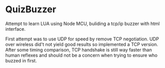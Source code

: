 # QuizBuzzer

Attempt to learn LUA using Node MCU, buliding a tcp/ip buzzer with html interface.

First attempt was to use UDP for speed by remove TCP negotiation. UDP over wireless did't not yield good results so implemented a TCP version. After some timing comparison, TCP handshake is still way faster than human reflexes and should not be a concern when trying to ensure who buzzed in first. 
